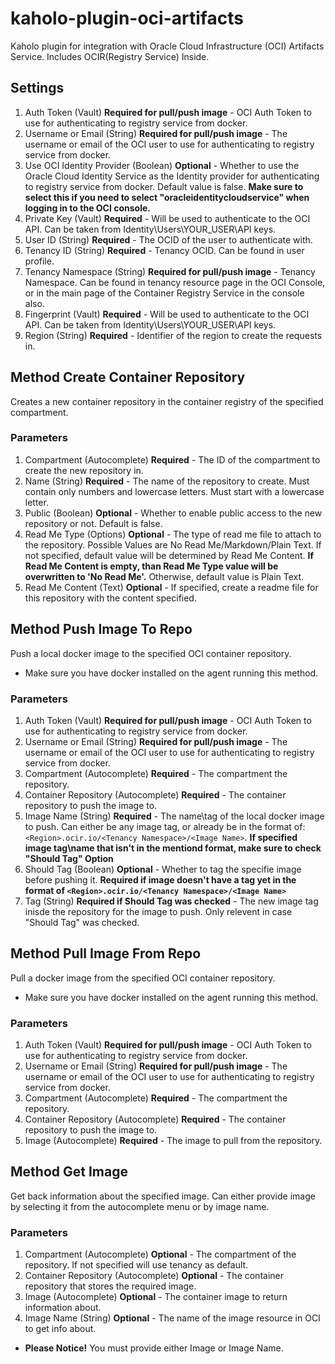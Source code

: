 # kaholo-plugin-oci-artifacts
Kaholo plugin for integration with Oracle Cloud Infrastructure (OCI) Artifacts Service. Includes OCIR(Registry Service) Inside.

## Settings
1. Auth Token (Vault) **Required for pull/push image** - OCI Auth Token to use for authenticating to registry service from docker.
2. Username or Email (String) **Required for pull/push image** - The username or email of the OCI user to use for authenticating to registry service from docker.
3. Use OCI Identity Provider (Boolean) **Optional** - Whether to use the Oracle Cloud Identity Service as the Identity provider for authenticating to registry service from docker. Default value is false. **Make sure to select this if you need to select "oracleidentitycloudservice" when logging in to the OCI console.**
4. Private Key (Vault) **Required** - Will be used to authenticate to the OCI API. Can be taken from Identity\Users\YOUR_USER\API keys.
5. User ID (String) **Required** - The OCID of the user to authenticate with.
6. Tenancy ID (String) **Required** - Tenancy OCID. Can be found in user profile.
7. Tenancy Namespace (String) **Required for pull/push image** - Tenancy Namespace. Can be found in tenancy resource page in the OCI Console, or in the main page of the Container Registry Service in the console also.
8. Fingerprint (Vault) **Required** -  Will be used to authenticate to the OCI API. Can be taken from Identity\Users\YOUR_USER\API keys.
9. Region (String) **Required** - Identifier of the region to create the requests in. 

## Method Create Container Repository
Creates a new container repository in the container registry of the specified compartment.

### Parameters
1. Compartment (Autocomplete) **Required** - The ID of the compartment to create the new repository in.
2. Name (String) **Required** - The name of the repository to create. Must contain only numbers and lowercase letters. Must start with a lowercase letter.
3. Public (Boolean) **Optional** - Whether to enable public access to the new repository or not. Default is false.
4. Read Me Type (Options) **Optional** - The type of read me file to attach to the repository. Possible Values are No Read Me/Markdown/Plain Text. If not specified, default value will be determined by Read Me Content. **If Read Me Content is empty, than Read Me Type value will be overwritten to 'No Read Me'.** Otherwise, default value is Plain Text.
5. Read Me Content (Text) **Optional** - If specified, create a readme file for this repository with the content specified.

## Method Push Image To Repo
Push a local docker image to the specified OCI container repository.
* Make sure you have docker installed on the agent running this method.

### Parameters
1. Auth Token (Vault) **Required for pull/push image** - OCI Auth Token to use for authenticating to registry service from docker.
2. Username or Email (String) **Required for pull/push image** - The username or email of the OCI user to use for authenticating to registry service from docker.
3. Compartment (Autocomplete) **Required** - The compartment the repository.
4. Container Repository (Autocomplete) **Required** - The container repository to push the image to.
5. Image Name (String) **Required** - The name\tag of the local docker image to push. Can either be any image tag, or already be in the format of: `<Region>.ocir.io/<Tenancy Namespace>/<Image Name>`. **If specified image tag\name that isn't in the mentiond format, make sure to check "Should Tag" Option**
6. Should Tag (Boolean) **Optional** - Whether to tag the specifie image before pushing it. **Required if image doesn't have a tag yet in the format of `<Region>.ocir.io/<Tenancy Namespace>/<Image Name>`**
7. Tag (String) **Required if Should Tag was checked** - The new image tag inisde the repository for the image to push. Only relevent in case "Should Tag" was checked.

## Method Pull Image From Repo
Pull a docker image from the specified OCI container repository.
* Make sure you have docker installed on the agent running this method.


### Parameters
1. Auth Token (Vault) **Required for pull/push image** - OCI Auth Token to use for authenticating to registry service from docker.
2. Username or Email (String) **Required for pull/push image** - The username or email of the OCI user to use for authenticating to registry service from docker.
3. Compartment (Autocomplete) **Required** - The compartment the repository.
4. Container Repository (Autocomplete) **Required** - The container repository to push the image to.
5. Image (Autocomplete) **Required** - The image to pull from the repository.

## Method Get Image
Get back information about the specified image. Can either provide image by selecting it from the autocomplete menu or by image name.

### Parameters
1. Compartment (Autocomplete) **Optional** - The compartment of the repository. If not specified will use tenancy as default.
2. Container Repository (Autocomplete) **Optional** - The container repository that stores the required image.
3. Image (Autocomplete) **Optional** - The container image to return information about.
4. Image Name (String) **Optional** - The name of the image resource in OCI to get info about.

* **Please Notice!** You must provide either Image or Image Name.